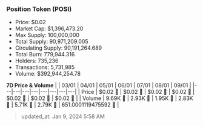 
  ### Position Token (POSI)
  - Price: $0.02
  - Market Cap: $1,396,473.20
  - Max Supply: 100,000,000
  - Total Supply: 90,971,209.005
  - Circulating Supply: 90,191,264.689
  - Total Burn: 779,944.316
  - Holders: 735,236
  - Transactions: 5,731,985
  - Volume: $392,944,254.78

  **7D Price & Volume**
  | | 03&#x2F;01 | 04&#x2F;01 | 05&#x2F;01 | 06&#x2F;01 | 07&#x2F;01 | 08&#x2F;01 | 09&#x2F;01 |
  |---|---|---|---|---|---|---|---|
  | Price | $0.02 🔻 | $0.02 🔻 | $0.02 🔻 | $0.02 🔻 | $0.02 🚀 | $0.02 🔻 | $0.02 🔻 |
  | Volume | 9.69K 🚀 | 2.93K 🔻 | 1.95K 🔻 | 2.83K 🚀 | 5.71K 🚀 | 2.79K 🔻 | 651.0001119475592 🔻 |

  > updated_at: Jan 9, 2024 5:58 AM
